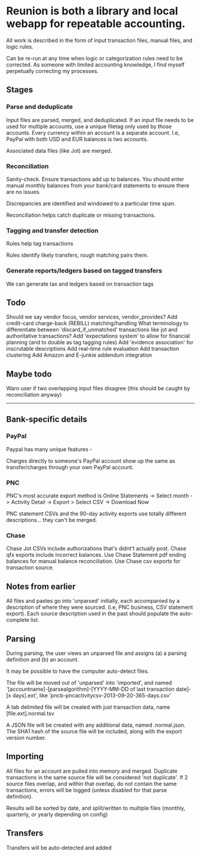 # Reunion is both a library and local webapp for repeatable accounting.

All work is described in the form of input transaction files, manual files, and logic rules.

Can be re-run at any time when logic or categorization rules need to be corrected. As someone with limited accounting knowledge, I find myself perpetually correcting my processes.

## Stages

### Parse and deduplicate

Input files are parsed, merged, and deduplicated. If an input file needs to be used for multiple accounts, use a unique filetag only used by those accounts. Every currency within an account is a separate account. I.e, PayPal with both USD and EUR balances is two accounts. 

Associated data files (like Jot) are merged. 

### Reconciliation

Sanity-check. Ensure transactions add up to balances. You should enter manual monthly balances from your bank/card statements to ensure there are no issues.

Discrepancies are identified and windowed to a particular time span.

Reconciliation helps catch duplicate or missing transactions. 

### Tagging and transfer detection

Rules help tag transactions

Rules identify likely transfers, rough matching pairs them.

### Generate reports/ledgers based on tagged transfers

We can generate tax and ledgers based on transaction tags

## Todo

Should we say vendor focus, vendor services, vendor_provides?
Add credit-card charge-back (REBILL) matching/handling
What terminology to differentiate between 'discard_if_unmatched' transactions like jot and authoritative transactions?
Add 'expectations system' to allow for financial planning (and to double as tag tagging rules)
Add 'evidence association' for inscrutable descriptions
Add real-time rule evaluation
Add transaction clustering
Add Amazon and E-junkie addendum integration

## Maybe todo

Warn user if two overlapping input files disagree (this should be caught by reconciliation anyway)

---



## Bank-specific details

### PayPal

Paypal has many unique features - 

Charges directly to someone's PayPal account show up the same as transfer/charges through your own PayPal account.

### PNC

PNC's most accurate export method is Online Statements -> Select month -> Activity Detail -> Export > Select CSV -> Download Now


PNC statement CSVs and the 90-day activity exports use totally different descriptions... they can't be merged.

### Chase


Chase Jot CSVs include authorizations that's didnt't actually post.
Chase qfx exports include incorrect balances.
Use Chase Statement pdf ending balances for manual balance reconciliation.
Use Chase csv exports for transaction source.




## Notes from earlier

All files and pastes go into 'unparsed' initially, each accompanied by a description of where they were sourced. (i.e, PNC business, CSV statement export). Each source description used in the past should populate the auto-complete list.


## Parsing

During parsing, the user views an unparsed file and assigns (a) a parsing definition and (b) an account. 

It may be possible to have the computer auto-detect files.

The file will be moved out of 'unparsed' into 'imported', and named '[accountname]-[parsealgorithm]-[YYYY-MM-DD of last transaction date]-[x days].ext', like 'pncb-pncactivitycsv-2013-09-20-365-days.csv'

A tab delimited file will be created with just transaction data, name [file.ext].normal.tsv

A JSON file will be created with any additional data, named .normal.json. The SHA1 hash of the source file will be included, along with the export version number.

## Importing

All files for an account are pulled into memory and merged. Duplicate transactions in the same source file will be considered 'not duplicate'. If 2 source files overlap, and within that overlap, do not contain the same transactions, errors will be logged (unless disabled for that parse definition).

Results will be sorted by date, and split/written to multiple files (monthly, quarterly, or yearly depending on config)


## Transfers

Transfers will be auto-detected and added 



